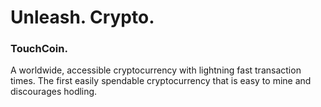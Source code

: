 # Unleash. Crypto.

### TouchCoin.

A worldwide, accessible cryptocurrency with lightning fast transaction times. The first easily spendable cryptocurrency that is easy to mine and discourages hodling.
